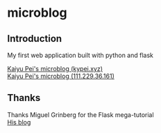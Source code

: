 # microblog

Introduction
-------
My first web application built with python and flask   

[Kaiyu Pei's microblog (kypei.xyz)](https://www.kypei.xyz)   
[Kaiyu Pei's microblog (111.229.36.161)](https://111.229.36.161)  

Thanks
---------

Thanks Miguel Grinberg for the Flask mega-tutorial    
[His blog](https://blog.miguelgrinberg.com/post/the-flask-mega-tutorial-part-i-hello-world)
